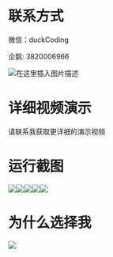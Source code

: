 # 联系方式

微信：duckCoding

企鹅: 3820006966

![在这里插入图片描述](http://upload.cxycsx.vip/91ab4bcb4f2c4c6db86365bb6d6e9c62.jpeg)

# 详细视频演示

请联系我获取更详细的演示视频

# 运行截图

![](http://www.bysj52.com/uploadfile/ueditor/image/202306/%E6%AF%95%E8%AE%BEssm007%E4%BA%9A%E7%9B%9B%E6%B1%BD%E8%BD%A6%E9%85%8D%E4%BB%B6%E9%94%80%E5%94%AE%E4%B8%9A%E7%BB%A9%E7%AE%A1%E7%90%86%E7%BB%9F+jsp%E6%AF%95%E4%B8%9A%E8%AE%BE%E8%AE%A1/2.png)![](http://www.bysj52.com/uploadfile/ueditor/image/202306/%E6%AF%95%E8%AE%BEssm007%E4%BA%9A%E7%9B%9B%E6%B1%BD%E8%BD%A6%E9%85%8D%E4%BB%B6%E9%94%80%E5%94%AE%E4%B8%9A%E7%BB%A9%E7%AE%A1%E7%90%86%E7%BB%9F+jsp%E6%AF%95%E4%B8%9A%E8%AE%BE%E8%AE%A1/4.png)![](http://www.bysj52.com/uploadfile/ueditor/image/202306/%E6%AF%95%E8%AE%BEssm007%E4%BA%9A%E7%9B%9B%E6%B1%BD%E8%BD%A6%E9%85%8D%E4%BB%B6%E9%94%80%E5%94%AE%E4%B8%9A%E7%BB%A9%E7%AE%A1%E7%90%86%E7%BB%9F+jsp%E6%AF%95%E4%B8%9A%E8%AE%BE%E8%AE%A1/5.png)![](http://www.bysj52.com/uploadfile/ueditor/image/202306/%E6%AF%95%E8%AE%BEssm007%E4%BA%9A%E7%9B%9B%E6%B1%BD%E8%BD%A6%E9%85%8D%E4%BB%B6%E9%94%80%E5%94%AE%E4%B8%9A%E7%BB%A9%E7%AE%A1%E7%90%86%E7%BB%9F+jsp%E6%AF%95%E4%B8%9A%E8%AE%BE%E8%AE%A1/3.png)![](http://www.bysj52.com/uploadfile/ueditor/image/202306/%E6%AF%95%E8%AE%BEssm007%E4%BA%9A%E7%9B%9B%E6%B1%BD%E8%BD%A6%E9%85%8D%E4%BB%B6%E9%94%80%E5%94%AE%E4%B8%9A%E7%BB%A9%E7%AE%A1%E7%90%86%E7%BB%9F+jsp%E6%AF%95%E4%B8%9A%E8%AE%BE%E8%AE%A1/1.png)

# 为什么选择我

![](http://upload.cxycsx.vip/%E7%A8%8B%E5%BA%8F%E8%AE%BE%E8%AE%A1.png)


